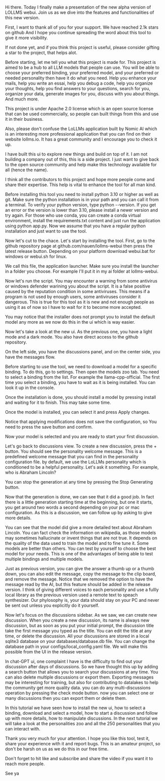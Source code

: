 Hi there. Today I finally make a presentation of the new alpha version of LOLLMS webui.
Join us as we dive into the features and functionalities of this new version.

First, I want to thank all of you for your support. We have reached 2.1k stars on github And I hope you continue spreading the word about this tool to give it more visibility.

If not done yet, and if you think this project is useful, please consider gifting a star to the project, that helps alot.

Before starting, let me tell you what this project is made for. This project is aimed to be a hub to all LLM models that people can use. You will be able to choose your preferred binding, your preferred model, and your preferred or needed personality then have it do what you need. Help you enhance your mails, help you write an essai, help you debug a code, help you organize your thoughts, help you find answers to your questions, search for you, organize your data, generate images for you, discuss with you about things. And much more.


This project is under Apache 2.0 license which is an open source license that can be used commercially, so people can built things from this and use it in their business. 

Also, please don't confuse the LoLLMs application built by Nomic AI which is an interesting more professional application that you can find on their website lollms.io. It has a great community and I encourage you to check it up. 

I have built this ui to explore new things and build on top of it. I am not building a company out of this, this is a side project. I just want to give back to the open source community and help make this technology available for all (hence the name).

I think all the contributors to this project and hope more people come and share their expertise. This help is vital to enhance the tool for all man kind.

Before installing this tool you need to install python 3.10 or higher as well as git. Make sure the python installation is in your path and you can call it from a terminal. To verify your python version, type python --version. If you get an error or the version is lower than 3.10, please install a newer version and try again. For those who use conda, you can create a conda virtual environment, install the requirements.txt content and just run the application using python app.py. Now we assume that you have a regular python installation and just want to use the tool.  



Now let's cut to the chace. Let's start by installing the tool.
First, go to the github repository page at github.com/nauen/lollms-webui then press the latest release button. Depending on your platform download webui.bat for windows or webui.sh for linux.

We call this file, the application launcher. Make sure you install the launcher in a folder you choose. For example I'll put it in my ai folder at lollms-webui.

Now let's run the script.
You may encounter a warning from some antivirus or windows defender warining you about the script. It is a false positive caused by the reputation condition in some antiviruses. This means if a program is not used by enough users, some antiviruses consider it dangerous. This is true for this tool as it is new and not enough people as using it as of now so I have to wait for it to become more accepted.

You may notice that the installer does not prompt you to install the default model any more as we now do this in the ui which is way easier.

Now let's take a look at the new ui. As the previous one, you have a light mode and a dark mode. You also have direct access to the github repository.

On the left side, you have the discussions panel, and on the center side, you have the messages flow.

Before starting to use the tool, we need to download a model for a specific binding.
To do this, go to settings. Then open the models zoo tab.
You need to select a binding from the list. For example the llama-cpp-official. The first time you select a binding, you have to wait as it  is being installed. You can look it up in the console.

Once the installation is done, you should install a model by pressing install and waiting for it to finish.
This may take some time.

Once the model is installed, you can select it and press Apply changes.

Notice that applying modifications does not save the configuration, so You need to press the save button and confirm.

Now your model is selected and you are ready to start your first discussion.

Let's go back to discussions view. To create a new discussion, press the + button. You should see the personality welcome message. This is a predefined welcome message that you can find in the personality configuration file. by default, we use the LoLLMs personality which is conditioned to be a helpful personality. Let's ask it something. For example, who is Abraham Lincoln?

You can stop the generation at any time by pressing the Stop Generating button.

Now that the generation is done, we can see that it did a good job. In fact there is a little generation starting time at the beginning, but one it starts, you get around two words a second depending on your pc or mac configuration. As this is a discussion, we can follow up by asking to give more details.

You can see that the model did give a more detailed text about Abraham Lincoln. You can fact check the information on wikipedia, as those models may sometimes hallucinate or invent things that are not true. It depends on the quality of the data used to train the model and to fine tune it. Some models are better than others. You can test by yourself to choose the best model for your needs. This is one of the advantages of being able to test multiple bindings and multiple models.


Just as previous version, you can give the answer a thumb up or a thumb down, you can also edit the message, copy the message to the clip board, and remove the message. Notice that we removed the option to have the message read by the AI, but this feature should be added in the release version. I think of giving different voices to each personality and use a fullly local library as the previous version used a remote text to speach synthesizer. Our phylosophy is, your data should stay on your PC and never be sent out unless you explicitly do it yourself.


Now let's focus on the discussions sidebar. As we saw, we can create new discussion. When you create a new discussion, its name is always new discussion, but as soon as you put your initial prompt, the discussion title take the first message you typed as the title. You can edit the title at any time, or delete the discussion. All your discussions are stored in a local sqlite3 database on your databases/database.db file. You can change the database path in your configs/local_config.yaml file. We will make this possible from the UI in the release version.

In chat-GPT ui, one complaint I have is the difficulty to find out your discussion after days of discussions. So we have thought this up by adding a search button that allows you to search your discussions at any time. You can also delete multiple discussions or export them. Exporting messages may be interesting for training, but also for contributing to datalakes to help the community get more quality data. you can do any multi-discussions operation by pressing the check mode button. now you can select one or many discussions then you can export them or delete them.

In this tutorial we have seen how to install the new ui, how to select a binding, download and select a model, how to start a discussion and follow up with more details, how to manipulate discussions.
In the next tutorial we will take a look at the personalities zoo and all the 250 personalities that you can interact with.

Thank you very much for your attention. I hope you like this tool, test it, share your experience with it and report bugs. This is an amateur project, so don't be harsh on us as we do this in our free time.

Don't forget to hit like and subscribe and share the video if you want it to reach more people.

See ya
